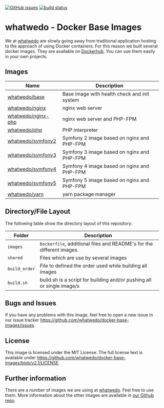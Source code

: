 [![GitHub issues](https://img.shields.io/github/issues/whatwedo/docker-base-images.svg)](https://github.com/whatwedo/docker-base-images/issues)
[![build status](https://dev.whatwedo.ch/whatwedo/docker-base-images/badges/v2.1/pipeline.svg)](https://dev.whatwedo.ch/whatwedo/docker-base-images/commits/v2.1)

# whatwedo - Docker Base Images

We at [whatwedo](https://whatwedo.ch/) are slowly going away from traditional application hosting to the approach of using Docker containers. For this reason we built several docker images. They are available on [Dockerhub](https://hub.docker.com/u/whatwedo/). You can use them easily in your own projects.


## Images

| Name | Description |
|---|---|
| [whatwedo/base](https://github.com/whatwedo/docker-base-images/tree/v2.1/images/base) | Base image with health check and init system |
| [whatwedo/nginx](https://github.com/whatwedo/docker-base-images/tree/v2.1/images/nginx) | nginx web server |
| [whatwedo/nginx-php](https://github.com/whatwedo/docker-base-images/tree/v2.1/images/nginx-php) | nginx web server and PHP-FPM |
| [whatwedo/php](https://github.com/whatwedo/docker-base-images/tree/v2.1/images/php) | PHP interpreter |
| [whatwedo/symfony2](https://github.com/whatwedo/docker-base-images/tree/v2.1/images/symfony2) | Symfony 2 image based on nginx and PHP-FPM |
| [whatwedo/symfony3](https://github.com/whatwedo/docker-base-images/tree/v2.1/images/symfony3) | Symfony 3 image based on nginx and PHP-FPM |
| [whatwedo/symfony4](https://github.com/whatwedo/docker-base-images/tree/v2.1/images/symfony4) | Symfony 4 image based on nginx and PHP-FPM |
| [whatwedo/symfony5](https://github.com/whatwedo/docker-base-images/tree/v2.1/images/symfony5) | Symfony 5 image based on nginx and PHP-FPM |
| [whatwedo/yarn](https://github.com/whatwedo/docker-base-images/tree/v2.1/images/yarn) | yarn package manager |


## Directory/File Layout

The following table show the directory layout of this repository:

| Folder | Description |
|---|---|
| `images` | `Dockerfile`, additional files and README's for the different images. |
| `shared`| Files which are use by several images |
| `build_order`| File to defined the order used while building all images |
| `build.sh`| build.sh is a script for building and/or pushing all or single image/s |


## Bugs and Issues

If you have any problems with this image, feel free to open a new issue in our issue tracker https://github.com/whatwedo/docker-base-images/issues.


## License

This image is licensed under the MIT License. The full license text is available under https://github.com/whatwedo/docker-base-images/blob/v2.1/LICENSE.


## Further information

There are a number of images we are using at [whatwedo](https://whatwedo.ch/). Feel free to use them. More information about the other images are available in [our Github repo](https://github.com/whatwedo/docker-base-images).
